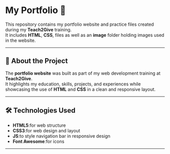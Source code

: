 # My Portfolio 🚀  

This repository contains my portfolio website and practice files created during my **Teach2Give** training.  
It includes  **HTML**, **CSS**, files as well as an **image** folder holding images used in the website.  

---

## 📌 About the Project  
The **portfolio website** was built as part of my web development training at **Teach2Give**.  
It highlights my education, skills, projects, and experiences while showcasing the use of **HTML** and **CSS** in a clean and responsive layout.  

---

## 🛠️ Technologies Used  
- **HTML5**:for web structure
- **CSS3**:for web design and layout
- **JS**:to style navigation bar in responsive design 
- **Font Awesome**:for icons  

---
  
